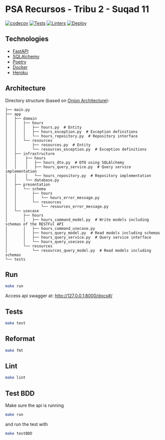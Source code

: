 # PSA Recursos - Tribu 2 - Suqad 11
[![codecov](https://codecov.io/gh/mpata2000/PSA-Recursos-Tribu2/branch/main/graph/badge.svg?token=T726IGKKWO)](https://codecov.io/gh/mpata2000/PSA-Recursos-Tribu2) [![Tests](https://github.com/mpata2000/PSA-Recursos-Tribu2/actions/workflows/test.yml/badge.svg)](https://github.com/mpata2000/PSA-Recursos-Tribu2/actions/workflows/test.yml) [![Linters](https://github.com/mpata2000/PSA-Recursos-Tribu2/actions/workflows/linters.yml/badge.svg)](https://github.com/mpata2000/PSA-Recursos-Tribu2/actions/workflows/linters.yml) [![Deploy](https://github.com/mpata2000/PSA-Recursos-Tribu2/actions/workflows/deploy.yml/badge.svg)](https://github.com/mpata2000/PSA-Recursos-Tribu2/actions/workflows/deploy.yml)


## Technologies

* [FastAPI](https://fastapi.tiangolo.com/)
* [SQLAlchemy](https://www.sqlalchemy.org/)
* [Poetry](https://python-poetry.org/)
* [Docker](https://www.docker.com/)
* [Heroku](https://www.heroku.com/)

## Architecture

Directory structure (based on [Onion Architecture](https://jeffreypalermo.com/2008/07/the-onion-architecture-part-1/)):

```tree
├── main.py
├── app
│   ├── domain
│   │   ├── hours
│   │   │   ├── hours.py  # Entity
│   │   │   ├── hours_exception.py  # Exception definitions
│   │   │   └── hours_repository.py  # Repository interface
│   │   └── resources
│   │       ├── resources.py  # Entity
│   │       └── resources_exception.py  # Exception definitions
│   ├── infrastructure
│   │    ├── hours
│   │    │   ├── hours_dto.py  # DTO using SQLAlchemy
│   │    │   ├── hours_query_service.py  # Query service implementation
│   │    │   └── hours_repository.py  # Repository implementation
│   │    └── database.py
│   ├── presentation
│   │   └── schema
│   │       ├── hours
│   │       │   └── hours_error_message.py
│   │       └── resources
│   │           └── resources_error_message.py
│   └── usecase
│       ├── hours
│       │   ├── hours_command_model.py  # Write models including schemas of the RESTFul API
│       │   ├── hours_command_usecase.py
│       │   ├── hours_query_model.py  # Read models including schemas
│       │   ├── hours_query_service.py  # Query service interface
│       │   └── hours_query_usecase.py
│       └── resources
│           └── resources_query_model.py  # Read models including schemas
└── tests
```

## Run
``` bash
make run
```

Access api swagger at: http://127.0.0.1:8000/docs#/

## Tests
``` bash
make test
```

## Reformat

``` bash
make fmt
```

## Lint

``` bash
make lint
```

## Test BDD

Make sure the api is running

``` bash
make run
```

and run the test with

``` bash
make testBDD
```
